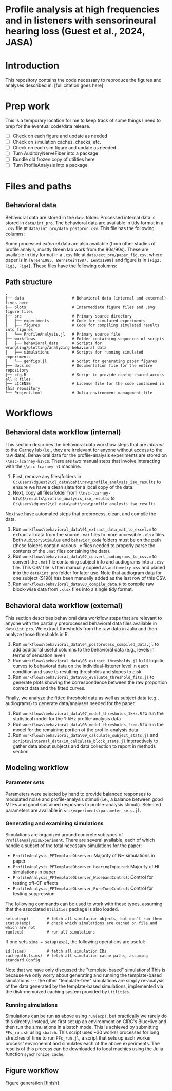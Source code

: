 # Profile analysis at high frequencies and in listeners with sensorineural hearing loss (Guest et al., 2024, JASA)

# Introduction
This repository contains the code necessary to reproduce the figures and analyses described in:
[full citation goes here]

# Prep work
This is a temporary location for me to keep track of some things I need to prep for the eventual code/data release.
- [ ] Check on each figure and update as needed
- [ ] Check on simulation caches, checks, etc.
- [ ] Check on each sim figure and update as needed
- [ ] Turn AuditoryNerveFiber into a package
- [ ] Bundle old frozen copy of utilities here
- [ ] Turn ProfileAnalysis into a package

# Files and paths
## Behavioral data
Behavioral data are stored in the `data` folder.
Processed internal data is stored in `data/int_pro`.
The behavioral data are available in tidy format in a `.csv` file at `data/int_pro/data_postproc.csv`.
This file has the following columns:

Some processed *external* data are also available (from other studies of profile analyis, mostly Green lab work from the 80s/90s).
These are available in tidy format in a `.csv` file at `data/ext_pro/paper_fig.csv`, where paper is in `[Green1985, Bernstein1987, Lentz1999]` and figure is in `[Fig2, Fig3, Fig4]`. 
These files have the following columns:

## Path structure
```
.  
├── data                     # Behavioral data (internal and external) lives here
├── plots                    # Intermediate figure files and .svg figure files
├── src                      # Primary source directory
│   ├── experiments          # Code for simulated experiments
│   ├── figures              # Code for compiling simulated results into figures
│   └── ProfileAnalysis.jl   # Primary source file
├── workflows                # Folder containing sequences of scripts
│   ├── behavioral_data      # Scripts for wrangling/plotting/analyzing behavioral data
│   ├── simulations          # Scripts for running simulated experiments
│   └── genfigs.jl           # Script for generating paper figures
├── docs.md                  # Documentation file for the entire repository
├── cfg.R                    # Script to provide config shared across all R files
├── LICENSE                  # License file for the code contained in this repository
└── Project.toml             # Julia environment management file
```

# Workflows

## Behavioral data workflow (internal)
This section describes the behavioral data workflow steps that are *internal* to the Carney lab (i.e., they are irrelevant for anyone without access to the raw data).
Behavioral data for the profile-analysis experiments are stored on `\\nsc-lcarney-h1\C$`.
There are two manual steps that involve interacting with the `\\nsc-lcarney-h1` machine.

1. First, remove any files/folders in `C:\Users\dguest2\cl_data\pahi\raw\profile_analysis_iso_results` to ensure we have a clean slate for a local copy of the data.
2. Next, copy all files/folder from `\\nsc-lcarney-h1\C$\results\profile_analysis_iso_results` to `C:\Users\dguest2\cl_data\pahi\raw\profile_analysis_iso_results`

Next we have automated steps that preprocess, clean, and compile the data.
1. Run `workflows\behavioral_data\01_extract_data_mat_to_excel.m` to extract all data from the source `.mat` files to more accessible `.xlsx` files. Both `AuditoryStimulus` and `behavior_code` folders must be on the path (these folders contain various `.m` files needed to properly parse the contents of the `.mat` files containing the data).
2. Run `workflows\behavioral_data\02_convert_audiograms_to_csv.m` to convert the `.mat` file containing subject info and audiograms into a `.csv` file. This CSV file is then manually copied as `audiometry.csv` and placed into the `data\int_pro` folder for later use. Note that audiogram data for one subject (S198) has been manually added as the last row of this CSV.
3. Run `workflows\behavioral_data\03_compile_data.R` to compile raw block-wise data from `.xlsx` files into a single tidy format.

## Behavioral data workflow (external)
This section describes behavioral data workflow steps that are relevant to anyone with the partially preprocessed behavioral data files available in `data\int_pro`. 
We extract thresholds from the raw data in Julia and then analyze those thresholds in R.
1. Run `workflows\behavioral_data\04_postprocess_compiled_data.jl` to add additional useful columns to the behavioral data (e.g., levels in terms of sensation level)
2. Run `workflows\behavioral_data\05_extract_thresholds.jl` to fit logistic curves to behavioral data on the individual-listener level in each condition and save to resulting thresholds and slopes to disk.
3. Run `workflows\behavioral_data\06_evaluate_threshold_fits.jl` to generate plots showing the correspondence between the raw proportion correct data and the fitted curves.

Finally, we analyze the fitted threshold data as well as subject data (e.g., audiograms) to generate data/analyses needed for the paper
1. Run `workflows\behavioral_data\07_model_thresholds_1kHz.R` to run the statistical model for the 1-kHz profile-analysis data
2. Run `workflows\behavioral_data\08_model_thresholds_freq.R` to run the model for the remaining portion of the profile-analysis data
3. Run `workflows\behavioral_data\09_calculate_subject_stats.jl` and `scripts\internal_data\10_calculate_block_stats.jl` interactively to gather data about subjects and data collection to report in methods section

## Modeling workflow
### Parameter sets
Parameters were selected by hand to provide balanced responses to modulated noise and profile-analysis stimuli (i.e., a balance between good MTFs and good sustained resposnes to profile-analysis stimuli).
Selected parameters are available in `src\experiments\parameter_sets.jl`.

### Generating and examining simulations
Simulations are organized around concrete subtypes of `ProfileAnalysisExperiment`.
There are several available, each of which handle a subset of the total necessary simulations for the paper:
- `ProfileAnalysis_PFTemplateObserver`: Majority of NH simulations in paper
- `ProfileAnalysis_PFTemplateObserver_HearingImpaired`: Majority of HI simulations in paper
- `ProfileAnalysis_PFTemplateObserver_WidebandControl`: Control for testing off-CF effects
- `ProfileAnalysis_PFTemplateObserver_PureToneControl`: Control for testing suppression

The following commands can be used to work with these types, assuming that the associated `Utilities` package is also loaded.
```
setup(exp)        # fetch all simulation objects, but don't run them 
status(exp)       # check which simulations are cached on file and which are not
run(exp)          # run all simulations
```

If one sets `sims = setup(exp)`, the following operations are useful:
```
id.(sims)         # fetch all simulation IDs
cachepath.(sims)  # fetch all simulation cache paths, assuming standard Config
```

Note that we have only discussed the "template-based" simulations! This is because we only
worry about generating and running the template-based simulations --- the other
"template-free" simulations are simply re-analysis of the data generated by the
template-based simulations, implemented via the disk-memoized caching system provided by
`Utilities`. 

### Running simulations
Simulations can be run as above using `run(exp)`, but practically we rarely do this directly.
Instead, we first set up an environment on CIRC's BlueHive and then run the simulations in a batch mode.
This is achieved by submitting `PFs_run.sh` using `sbatch`. 
This script uses ~30 worker processes for long stretches of time to run `PFs_run.jl`, a script that sets up each worker process' environemnt and simulates each of the above experiments.
The results of this process can be downloaded to local machies using the Julia function `synchronize_cache`.

## Figure workflow
Figure generation [finish]